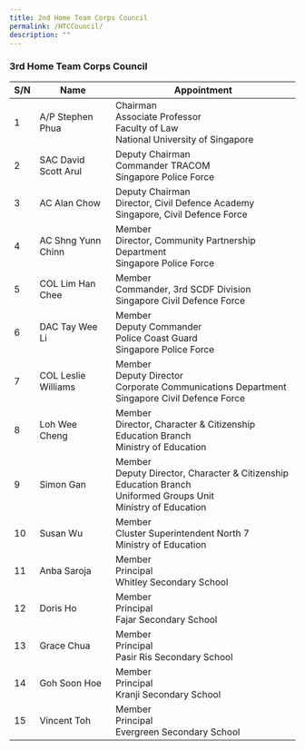 ```yaml
---
title: 2nd Home Team Corps Council
permalink: /HTCCouncil/
description: ""
---
```

### 3rd Home Team Corps Council


| S/N | Name | Appointment |
| -------- | -------- | -------- |
| 1     | A/P Stephen Phua     | Chairman<br>Associate Professor<br>Faculty of Law<br>National University of Singapore     |
| 2     | SAC David Scott Arul     | Deputy Chairman<br>Commander TRACOM<br>Singapore Police Force     |
| 3     | AC Alan Chow     | Deputy Chairman<br>Director, Civil Defence Academy<br>Singapore, Civil Defence Force     |
| 4     | AC Shng Yunn Chinn     | Member<br>Director, Community Partnership Department<br>Singapore Police Force     |
| 5     | COL Lim Han Chee     | Member<br>Commander, 3rd SCDF Division<br>Singapore Civil Defence Force     |
| 6     | DAC Tay Wee Li     | Member<br>Deputy Commander<br>Police Coast Guard<br>Singapore Police Force     |
| 7     | COL Leslie Williams     | Member<br>Deputy Director<br>Corporate Communications Department<br>Singapore Civil Defence Force     |
| 8     | Loh Wee Cheng     | Member<br>Director, Character & Citizenship Education Branch<br>Ministry of Education     |
| 9     | Simon Gan     | Member<br>Deputy Director, Character & Citizenship Education Branch<br>Uniformed Groups Unit<br>Ministry of Education     |
| 10     | Susan Wu     | Member<br>Cluster Superintendent North 7<br>Ministry of Education     |
| 11     | Anba Saroja     | Member<br>Principal<br>Whitley Secondary School     |
| 12     | Doris Ho     | Member<br>Principal<br>Fajar Secondary School     |
| 13     | Grace Chua     | Member<br>Principal<br>Pasir Ris Secondary School     |
| 14     | Goh Soon Hoe     | Member<br>Principal<br>Kranji Secondary School     |
| 15     | Vincent Toh     | Member<br>Principal<br>Evergreen Secondary School     |